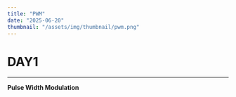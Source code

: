 ```yaml
---
title: "PWM"
date: "2025-06-20"
thumbnail: "/assets/img/thumbnail/pwm.png"
---
```


# DAY1
---

**Pulse Width Modulation**

